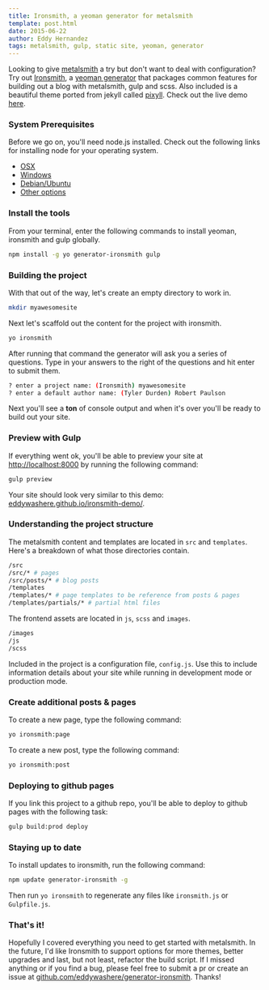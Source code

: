 ```yaml
---
title: Ironsmith, a yeoman generator for metalsmith
template: post.html
date: 2015-06-22
author: Eddy Hernandez
tags: metalsmith, gulp, static site, yeoman, generator
---
```


Looking to give [metalsmith](http://metalsmith.io) a try but don't want to deal with configuration? Try out [Ironsmith](https://github.com/eddywashere/generator-ironsmith), a [yeoman generator](http://yeoman.io/) that packages common features for building out a blog with metalsmith, gulp and scss. Also included is a beautiful theme ported from jekyll called [pixyll](https://github.com/johnotander/pixyll). Check out the live demo [here](http://eddywashere.github.io/ironsmith-demo).

### System Prerequisites

Before we go on, you'll need node.js installed. Check out the following links for installing node for your operating system.

- [OSX](https://github.com/joyent/node/wiki/Installing-Node.js-via-package-manager#osx)
- [Windows](https://github.com/joyent/node/wiki/Installing-Node.js-via-package-manager#windows)
- [Debian/Ubuntu](https://github.com/joyent/node/wiki/Installing-Node.js-via-package-manager#debian-and-ubuntu-based-linux-distributions)
- [Other options](https://nodejs.org/download/)

### Install the tools

From your terminal, enter the following commands to install yeoman, ironsmith and gulp globally.

```sh
npm install -g yo generator-ironsmith gulp
```

### Building the project

With that out of the way, let's create an empty directory to work in.

```sh
mkdir myawesomesite
```

Next let's scaffold out the content for the project with ironsmith.

```sh
yo ironsmith
```

After running that command the generator will ask you a series of questions. Type in your answers to the right of the questions and hit enter to submit them.

```sh
? enter a project name: (Ironsmith) myawesomesite
? enter a default author name: (Tyler Durden) Robert Paulson
```

Next you'll see a __ton__ of console output and when it's over you'll be ready to build out your site.

### Preview with Gulp

If everything went ok, you'll be able to preview your site at [http://localhost:8000](http://localhost:8000) by running the following command:

```sh
gulp preview
```

Your site should look very similar to this demo: [eddywashere.github.io/ironsmith-demo/](https://eddywashere.github.io/ironsmith-demo/).

### Understanding the project structure

The metalsmith content and templates are located in `src` and `templates`. Here's a breakdown of what those directories contain.

```sh
/src
/src/* # pages
/src/posts/* # blog posts
/templates
/templates/* # page templates to be reference from posts & pages
/templates/partials/* # partial html files
```

The frontend assets are located in `js`, `scss` and `images`.

```sh
/images
/js
/scss
```

Included in the project is a configuration file, `config.js`. Use this to include information details about your site while running in development mode or production mode.

### Create additional posts & pages

To create a new page, type the following command:

```sh
yo ironsmith:page
```

To create a new post, type the following command:

```sh
yo ironsmith:post
```

### Deploying to github pages

If you link this project to a github repo, you'll be able to deploy to github pages with the following task:

```sh
gulp build:prod deploy
```

### Staying up to date

To install updates to ironsmith, run the following command:

```sh
npm update generator-ironsmith -g
```

Then run `yo ironsmith` to regenerate any files like `ironsmith.js` or `Gulpfile.js`.

### That's it!

Hopefully I covered everything you need to get started with metalsmith. In the future, I'd like Ironsmith to support options for more themes, better upgrades and last, but not least, refactor the build script. If I missed anything or if you find a bug, please feel free to submit a pr or create an issue at [github.com/eddywashere/generator-ironsmith](https://github.com/eddywashere/generator-ironsmith). Thanks!